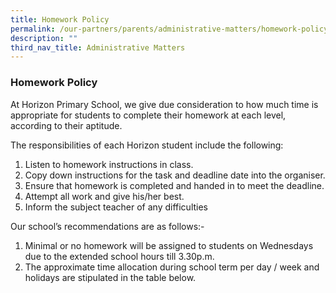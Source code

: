 ```yaml
---
title: Homework Policy
permalink: /our-partners/parents/administrative-matters/homework-policy/
description: ""
third_nav_title: Administrative Matters
---
```

### **Homework Policy**

At Horizon Primary School, we give due consideration to how much time is appropriate for students to complete their homework at each level, according to their aptitude.

The responsibilities of each Horizon student include the following:

1. Listen to homework instructions in class.
2. Copy down instructions for the task and deadline date into the organiser.
3. Ensure that homework is completed and handed in to meet the deadline.
4. Attempt all work and give his/her best.
5. Inform the subject teacher of any difficulties

Our school’s recommendations are as follows:-

1. Minimal or no homework will be assigned to students on Wednesdays due to the extended
    school hours till 3.30p.m.
2. The approximate time allocation during school term per day / week and holidays are stipulated
    in the table below.
